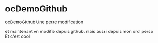 # ocDemoGithub
ocDemoGithub
Une petite modification

et maintenant on modifie depuis github.
mais aussi depuis mon ordi perso
Et c'est cool
